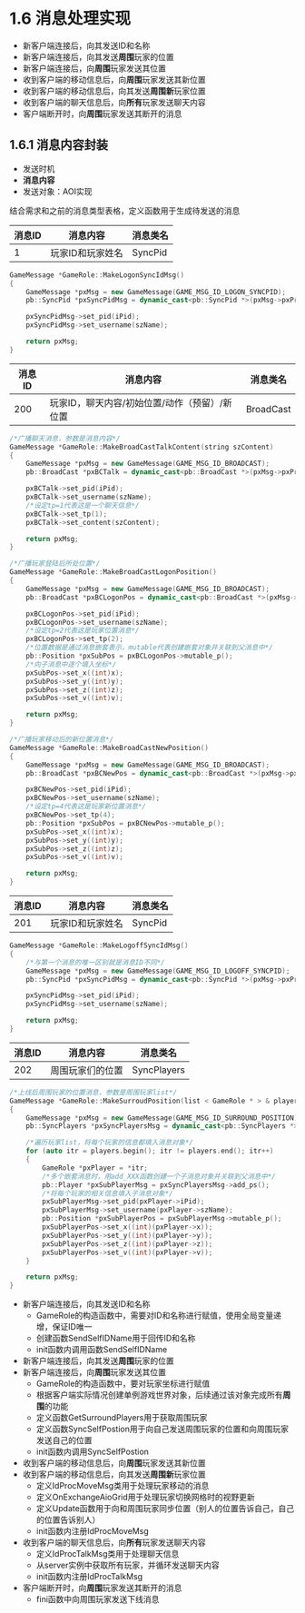 # 1.6 消息处理实现

* 新客户端连接后，向其发送ID和名称
* 新客户端连接后，向其发送**周围**玩家的位置
* 新客户端连接后，向**周围**玩家发送其位置
* 收到客户端的移动信息后，向**周围**玩家发送其新位置
* 收到客户端的移动信息后，向其发送**周围新**玩家位置
* 收到客户端的聊天信息后，向**所有**玩家发送聊天内容
* 客户端断开时，向**周围**玩家发送其断开的消息

## 1.6.1 消息内容封装

* 发送时机
* **消息内容**
* 发送对象：AOI实现

结合需求和之前的消息类型表格，定义函数用于生成待发送的消息

| 消息ID | 消息内容 | 消息类名 |
| --- | --- | --- |
| 1 | 玩家ID和玩家姓名 | SyncPid |

```cpp
GameMessage *GameRole::MakeLogonSyncIdMsg()
{
    GameMessage *pxMsg = new GameMessage(GAME_MSG_ID_LOGON_SYNCPID);
    pb::SyncPid *pxSyncPidMsg = dynamic_cast<pb::SyncPid *>(pxMsg->pxProtoBufMsg);

    pxSyncPidMsg->set_pid(iPid);
    pxSyncPidMsg->set_username(szName);

    return pxMsg;
}
```

| 消息ID | 消息内容 | 消息类名 |
| --- | --- | --- |
| 200 | 玩家ID，聊天内容/初始位置/动作（预留）/新位置 | BroadCast |

```cpp
/*广播聊天消息，参数是消息内容*/
GameMessage *GameRole::MakeBroadCastTalkContent(string szContent)
{
    GameMessage *pxMsg = new GameMessage(GAME_MSG_ID_BROADCAST);
    pb::BroadCast *pxBCTalk = dynamic_cast<pb::BroadCast *>(pxMsg->pxProtoBufMsg);

    pxBCTalk->set_pid(iPid);
    pxBCTalk->set_username(szName);
    /*设定tp=1代表这是一个聊天信息*/
    pxBCTalk->set_tp(1);
    pxBCTalk->set_content(szContent);

    return pxMsg;
}

/*广播玩家登陆后所处位置*/
GameMessage *GameRole::MakeBroadCastLogonPosition()
{
    GameMessage *pxMsg = new GameMessage(GAME_MSG_ID_BROADCAST);
    pb::BroadCast *pxBCLogonPos = dynamic_cast<pb::BroadCast *>(pxMsg->pxProtoBufMsg);

    pxBCLogonPos->set_pid(iPid);
    pxBCLogonPos->set_username(szName);
    /*设定tp=2代表这是玩家位置消息*/
    pxBCLogonPos->set_tp(2);
    /*位置数据是通过消息嵌套表示，mutable代表创建嵌套对象并关联到父消息中*/
    pb::Position *pxSubPos = pxBCLogonPos->mutable_p();
    /*向子消息中逐个填入坐标*/
    pxSubPos->set_x((int)x);
    pxSubPos->set_y((int)y);
    pxSubPos->set_z((int)z);
    pxSubPos->set_v((int)v);

    return pxMsg;
}

/*广播玩家移动后的新位置消息*/
GameMessage *GameRole::MakeBroadCastNewPosition()
{
    GameMessage *pxMsg = new GameMessage(GAME_MSG_ID_BROADCAST);
    pb::BroadCast *pxBCNewPos = dynamic_cast<pb::BroadCast *>(pxMsg->pxProtoBufMsg);

    pxBCNewPos->set_pid(iPid);
    pxBCNewPos->set_username(szName);
    /*设定tp=4代表这是玩家新位置消息*/
    pxBCNewPos->set_tp(4);
    pb::Position *pxSubPos = pxBCNewPos->mutable_p();
    pxSubPos->set_x((int)x);
    pxSubPos->set_y((int)y);
    pxSubPos->set_z((int)z);
    pxSubPos->set_v((int)v);

    return pxMsg;
}
```

| 消息ID | 消息内容 | 消息类名 |
| --- | --- | --- |
| 201 | 玩家ID和玩家姓名 | SyncPid |

```cpp
GameMessage *GameRole::MakeLogoffSyncIdMsg()
{
    /*与第一个消息的唯一区别就是消息ID不同*/
    GameMessage *pxMsg = new GameMessage(GAME_MSG_ID_LOGOFF_SYNCPID);
    pb::SyncPid *pxSyncPidMsg = dynamic_cast<pb::SyncPid *>(pxMsg->pxProtoBufMsg);

    pxSyncPidMsg->set_pid(iPid);
    pxSyncPidMsg->set_username(szName);

    return pxMsg;
}
```

| 消息ID | 消息内容 | 消息类名 |
| --- | --- | --- |
| 202 | 周围玩家们的位置 | SyncPlayers |

```cpp
/*上线后周围玩家的位置消息，参数是周围玩家list*/
GameMessage *GameRole::MakeSurroudPosition(list < GameRole * > & players)
{
    GameMessage *pxMsg = new GameMessage(GAME_MSG_ID_SURROUND_POSITION);
    pb::SyncPlayers *pxSyncPlayersMsg = dynamic_cast<pb::SyncPlayers *>(pxMsg->pxProtoBufMsg);

    /*遍历玩家list，将每个玩家的信息都填入消息对象*/
    for (auto itr = players.begin(); itr != players.end(); itr++)
    {
        GameRole *pxPlayer = *itr;
        /*多个嵌套消息时，用add_XXX函数创建一个子消息对象并关联到父消息中*/
        pb::Player *pxSubPlayerMsg = pxSyncPlayersMsg->add_ps();
        /*将每个玩家的相关信息填入子消息对象*/
        pxSubPlayerMsg->set_pid(pxPlayer->iPid);
        pxSubPlayerMsg->set_username(pxPlayer->szName);
        pb::Position *pxSubPlayerPos = pxSubPlayerMsg->mutable_p();
        pxSubPlayerPos->set_x((int)(pxPlayer->x));
        pxSubPlayerPos->set_y((int)(pxPlayer->y));
        pxSubPlayerPos->set_z((int)(pxPlayer->z));
        pxSubPlayerPos->set_v((int)(pxPlayer->v));
    }

    return pxMsg;
}
```

* 新客户端连接后，向其发送ID和名称
  * GameRole的构造函数中，需要对ID和名称进行赋值，使用全局变量递增，保证ID唯一
  * 创建函数SendSelfIDName用于回传ID和名称
  * init函数内调用函数SendSelfIDName
* 新客户端连接后，向其发送**周围**玩家的位置
* 新客户端连接后，向**周围**玩家发送其位置
  * GameRole的构造函数中，要对玩家坐标进行赋值
  * 根据客户端实际情况创建单例游戏世界对象，后续通过该对象完成所有**周围**的功能
  * 定义函数GetSurroundPlayers用于获取周围玩家
  * 定义函数SyncSelfPostion用于向自己发送周围玩家的位置和向周围玩家发送自己的位置
  * init函数内调用SyncSelfPostion
* 收到客户端的移动信息后，向**周围**玩家发送其新位置
* 收到客户端的移动信息后，向其发送**周围新**玩家位置
  * 定义IdProcMoveMsg类用于处理玩家移动的消息
  * 定义OnExchangeAioGrid用于处理玩家切换网格时的视野更新
  * 定义Update函数用于向和周围玩家同步位置（别人的位置告诉自己，自己的位置告诉别人）
  * init函数内注册IdProcMoveMsg
* 收到客户端的聊天信息后，向**所有**玩家发送聊天内容
  * 定义IdProcTalkMsg类用于处理聊天信息
  * 从server实例中获取所有玩家，并循环发送聊天内容
  * init函数内注册IdProcTalkMsg
* 客户端断开时，向**周围**玩家发送其断开的消息
  * fini函数中向周围玩家发送下线消息



